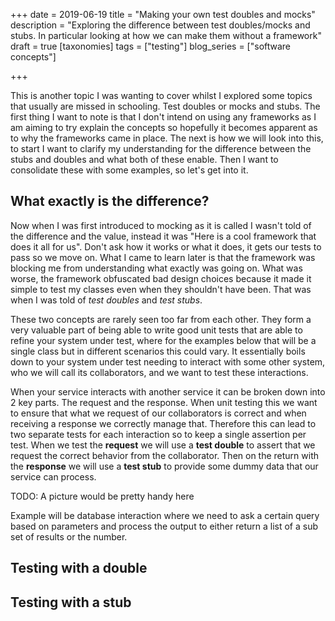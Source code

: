 +++
date = 2019-06-19
title = "Making your own test doubles and mocks"
description = "Exploring the difference between test doubles/mocks and stubs. In particular looking at how we can make them without a framework"
draft = true
[taxonomies]
tags = ["testing"]
blog_series = ["software concepts"]

+++

This is another topic I was wanting to cover whilst I explored some topics that usually are missed
in schooling. Test doubles or mocks and stubs. The first thing I want to note is that I don't intend
on using any frameworks as I am aiming to try explain the concepts so hopefully it becomes apparent
as to why the frameworks came in place. The next is how we will look into this, to start I want to
clarify my understanding for the difference between the stubs and doubles and what both of these
enable. Then I want to consolidate these with some examples, so let's get into it.

## What exactly is the difference?

Now when I was first introduced to mocking as it is called I wasn't told of the difference and the
value, instead it was "Here is a cool framework that does it all for us". Don't ask how it works or
what it does, it gets our tests to pass so we move on. What I came to learn later is that the
framework was blocking me from understanding what exactly was going on. What was worse, the
framework obfuscated bad design choices because it made it simple to test my classes even when they
shouldn't have been. That was when I was told of *test doubles* and *test stubs*.

These two concepts are rarely seen too far from each other. They form a very valuable part of being
able to write good unit tests that are able to refine your system under test, where for the examples
below that will be a single class but in different scenarios this could vary. It essentially boils
down to your system under test needing to interact with some other system, who we will call its
collaborators, and we want to test these interactions.

When your service interacts with another service it can be broken down into 2 key parts. The request
and the response. When unit testing this we want to ensure that what we request of our collaborators
is correct and when receiving a response we correctly manage that. Therefore this can lead to two
separate tests for each interaction so to keep a single assertion per test. When we test the
**request** we will use a **test double** to assert that we request the correct behavior from the
collaborator. Then on the return with the **response** we will use a **test stub** to provide some
dummy data that our service can process.

TODO: A picture would be pretty handy here

Example will be database interaction where we need to ask a certain query based on parameters and
process the output to either return a list of a sub set of results or the number.

## Testing with a double

## Testing with a stub